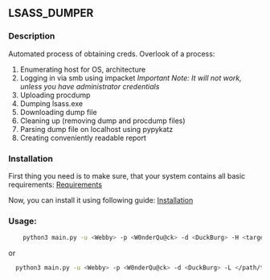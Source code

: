 ## LSASS_DUMPER

### Description
Automated process of obtaining creds.
Overlook of a process:
  1. Enumerating host for OS, architecture
  2. Logging in via smb using impacket
  *Important Note: It will not work, unless you have administrator credentials*
  3. Uploading procdump
  4. Dumping lsass.exe
  5. Downloading dump file
  6. Cleaning up (removing dump and procdump files)
  7. Parsing dump file on localhost using pypykatz
  8. Creating conveniently readable report

### Installation
First thing you need is to make sure, that your system contains all basic requirements: [Requirements](requirements.md)

Now, you can install it using following guide: [Installation](INSTALLATION.md)



### Usage:
```bash
    python3 main.py -u <Webby> -p <W0nderQu@ck> -d <DuckBurg> -H <target_ip> -vr <0|1>
```
  or
```bash
  python3 main.py -u <Webby> -p <W0nderQu@ck> -d <DuckBurg> -L </path/to/target_file> -vr <0|1>
```
